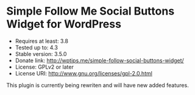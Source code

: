 Simple Follow Me Social Buttons Widget for WordPress
========================================
- Requires at least: 3.8
- Tested up to: 4.3
- Stable version: 3.5.0
- Donate link: http://wptips.me/simple-follow-social-buttons-widget/
- License: GPLv2 or later
- License URI: http://www.gnu.org/licenses/gpl-2.0.html

This plugin is currently being rewriten and will have new added features.
